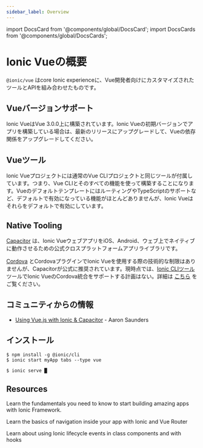 ```yaml
---
sidebar_label: Overview
---
```


import DocsCard from '@components/global/DocsCard';
import DocsCards from '@components/global/DocsCards';

# Ionic Vueの概要

`@ionic/vue` はcore Ionic experienceに、Vue開発者向けにカスタマイズされたツールとAPIを組み合わせたものです。

## Vueバージョンサポート

Ionic VueはVue 3.0.0上に構築されています。Ionic Vueの初期バージョンでアプリを構築している場合は、最新のリリースにアップグレードして、Vueの依存関係をアップグレードしてください。

## Vueツール

Ionic Vueプロジェクトには通常のVue CLIプロジェクトと同じツールが付属しています。つまり、Vue CLIとそのすべての機能を使って構築することになります。VueのデフォルトテンプレートにはルーティングやTypeScriptのサポートなど、デフォルトで有効になっている機能がほとんどありませんが、Ionic Vueはそれらをデフォルトで有効にしています。

## Native Tooling

[Capacitor](https://capacitor.ionicframework.com) は、Ionic VueウェブアプリをiOS、Android、ウェブ上でネイティブに動作させるための公式クロスプラットフォームアプリライブラリです。

[Cordova](https://cordova.apache.org/) とCordovaプラグインでIonic Vueを使用する際の技術的な制限はありませんが、Capacitorが公式に推奨されています。現時点では、[Ionic CLIツール](/docs/cli) ツールでIonic VueのCordova統合をサポートする計画はない。詳細は [こちら](https://capacitor.ionicframework.com/docs/cordova) をご覧ください。

## コミュニティからの情報

- [Using Vue.js with Ionic & Capacitor](https://dev.to/aaronksaunders/using-vue-js-v3-beta-with-ionic-components-capacitor-plugins-2b6f) - Aaron Saunders

## インストール

```shell-session
$ npm install -g @ionic/cli
$ ionic start myApp tabs --type vue

$ ionic serve █
```

## Resources

<DocsCards>
  <DocsCard header="Getting Started" href="your-first-app" icon="/icons/feature-component-actionsheet-icon.png">
    <p>Learn the fundamentals you need to know to start building amazing apps with Ionic Framework.</p>
  </DocsCard>

<DocsCard header="Navigation" href="navigation" icon="/icons/feature-component-navigation-icon.png">
  <p>Learn the basics of navigation inside your app with Ionic and Vue Router</p>
</DocsCard>

<DocsCard header="Lifecycle" href="lifecycle" icon="/icons/feature-guide-components-icon.png">
  <p>Learn about using Ionic lifecycle events in class components and with hooks</p>
</DocsCard>

</DocsCards>
